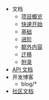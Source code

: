 * 文档
    * [项目概览](./index.md)
    * [快速开始](./quickstart.md)
    * [基础](./basic/)
    * [进阶](./advance/)
    * [额外内容](./extra/)
    * [迁移](./migrate/)
    * [附录](./appendix/)
* [API 文档](./refs/)
* 开发博客
    - blog/*
* [社区文档](https://graiax.cn)
